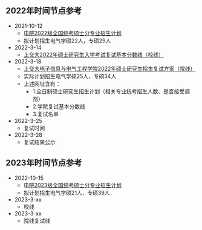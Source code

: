 ## 2022年时间节点参考
- 2021-10-12
    - [电院2022级全国统考硕士分专业招生计划](https://yjwb.seiee.sjtu.edu.cn/yjwb/info/33385.htm)
    - 拟计划招生电气学硕22人，专硕29人
- 2022-3-14
    - [上交大2022年硕士研究生入学考试复试基本分数线（校线）](https://yzb.sjtu.edu.cn/info/1005/3448.htm)
- 2022-3-18
    - [上交大电子信息与电气工程学院2022年硕士研究生招生复试方案（院线）](https://yjwb.seiee.sjtu.edu.cn/yjwb/info/34234.htm)
    - 实际计划招生电气学硕25人，专硕34人
    - 上述网址含有：
        - 1.全日制硕士研究生招生计划（相关专业统考招生人数、是否接受调剂）
        - 2.学院复试基本分数线
        - 3.复试名单
- 2022-3-25
    - 复试时间
- 2022-3-28
    - 复试结果公示

## 2023年时间节点参考
- 2022-10-15
    - [电院2023级全国统考硕士分专业招生计划](https://yjwb.seiee.sjtu.edu.cn/yjwb/info/35042.htm)
    - 拟计划招生电气学硕21人，专硕39人
- 2023-3-xx
    - 校线
- 2023-3-xx
    - 院线复试线

